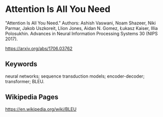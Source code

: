 # Attention Is All You Need
 
"Attention Is All You Need." Authors: Ashish Vaswani, Noam Shazeer, Niki Parmar, Jakob Uszkoreit, Llion Jones, Aidan N. Gomez, Łukasz Kaiser, Illia Polosukhin.  Advances in Neural Information Processing Systems 30 (NIPS 2017).

https://arxiv.org/abs/1706.03762

## Keywords
neural networks; sequence transduction models;  encoder-decoder; transformer; BLEU.


## Wikipedia Pages
https://en.wikipedia.org/wiki/BLEU

